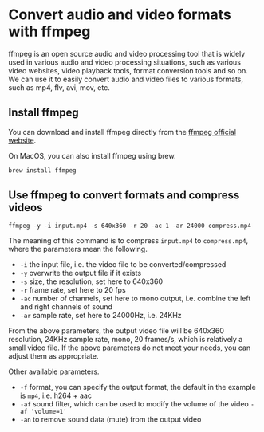 # Convert audio and video formats with ffmpeg

ffmpeg is an open source audio and video processing tool that is widely used in various audio and video processing situations, such as various video websites, video playback tools, format conversion tools and so on. We can use it to easily convert audio and video files to various formats, such as mp4, flv, avi, mov, etc.

## Install ffmpeg

You can download and install ffmpeg directly from the [ffmpeg official website](https://ffmpeg.org/download.html).

On MacOS, you can also install ffmpeg using brew.

```sh
brew install ffmpeg
```

## Use ffmpeg to convert formats and compress videos

```
ffmpeg -y -i input.mp4 -s 640x360 -r 20 -ac 1 -ar 24000 compress.mp4
```

The meaning of this command is to compress `input.mp4` to `compress.mp4`, where the parameters mean the following.

- `-i` the input file, i.e. the video file to be converted/compressed
- `-y` overwrite the output file if it exists
- `-s` size, the resolution, set here to 640x360
- `-r` frame rate, set here to 20 fps
- `-ac` number of channels, set here to mono output, i.e. combine the left and right channels of sound
- `-ar` sample rate, set here to 24000Hz, i.e. 24KHz

From the above parameters, the output video file will be 640x360 resolution, 24KHz sample rate, mono, 20 frames/s, which is relatively a small video file. If the above parameters do not meet your needs, you can adjust them as appropriate.

Other available parameters.

- `-f` format, you can specify the output format, the default in the example is `mp4`, i.e. h264 + aac
- `-af` sound filter, which can be used to modify the volume of the video `-af 'volume=1'`
- `-an` to remove sound data (mute) from the output video
